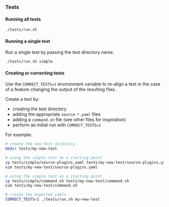 ### Tests

#### Running all tests

```sh
./tests/run.sh
```

#### Running a single test

Run a single test by passing the test directory name.

```sh
./tests/run.sh simple
```

#### Creating or correcting tests

Use the `CORRECT_TESTS=1` environment variable to re-align a test in the case of a feature changing the output of the resulting files.

Create a test by:

- creating the test directory
- adding the appropriate `source-*.yaml` files
- adding a `command.sh` file (see other files for inspiration)
- perform an initial run with `CORRECT_TESTS=1`

For example:

```sh
# create the new test directory
mkdir tests/my-new-test

# using the simple test as a starting point
cp tests/simple/source-plugins.yaml tests/my-new-test/source-plugins.yaml
vim tests/my-new-test/source-plugins.yaml

# using the simple test as a starting point
cp tests/simple/command.sh tests/my-new-test/command.sh
vim tests/my-new-test/command.sh

# create the expected yamls
CORRECT_TESTS=1 ./tests/run.sh my-new-test
```

